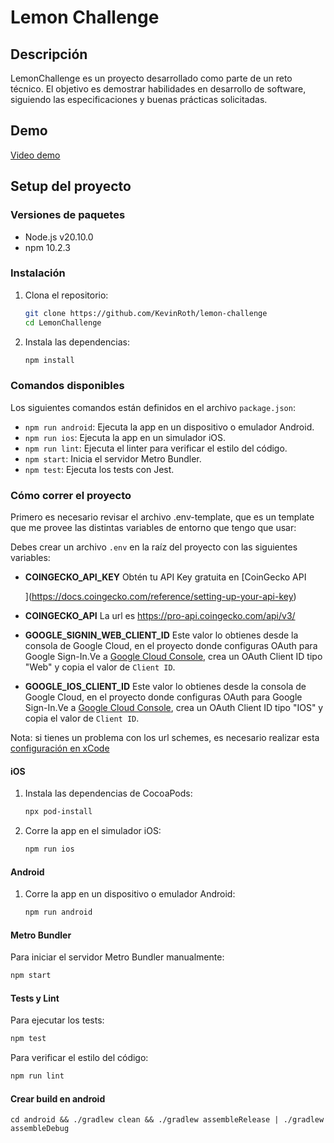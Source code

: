 # Lemon Challenge

## Descripción

LemonChallenge es un proyecto desarrollado como parte de un reto técnico. El objetivo es demostrar habilidades en desarrollo de software, siguiendo las especificaciones y buenas prácticas solicitadas.

## Demo

[Video demo](./docs/demo.mp4)

## Setup del proyecto

### Versiones de paquetes

- Node.js v20.10.0
- npm 10.2.3

### Instalación

1. Clona el repositorio:

   ```bash
   git clone https://github.com/KevinRoth/lemon-challenge
   cd LemonChallenge
   ```

2. Instala las dependencias:

   ```bash
   npm install
   ```

### Comandos disponibles

Los siguientes comandos están definidos en el archivo `package.json`:

- `npm run android`: Ejecuta la app en un dispositivo o emulador Android.
- `npm run ios`: Ejecuta la app en un simulador iOS.
- `npm run lint`: Ejecuta el linter para verificar el estilo del código.
- `npm start`: Inicia el servidor Metro Bundler.
- `npm test`: Ejecuta los tests con Jest.

### Cómo correr el proyecto

Primero es necesario revisar el archivo .env-template, que es un template que me provee las distintas variables de entorno que tengo que usar:

Debes crear un archivo `.env` en la raíz del proyecto con las siguientes variables:

- **COINGECKO_API_KEY**
  Obtén tu API Key gratuita en [CoinGecko API

  ](https://docs.coingecko.com/reference/setting-up-your-api-key)

- **COINGECKO_API**
  La url es https://pro-api.coingecko.com/api/v3/
- **GOOGLE_SIGNIN_WEB_CLIENT_ID**
  Este valor lo obtienes desde la consola de Google Cloud, en el proyecto donde configuras OAuth para Google Sign-In.Ve a [Google Cloud Console](https://console.cloud.google.com/apis/credentials), crea un OAuth Client ID tipo "Web" y copia el valor de `Client ID`.
- **GOOGLE_IOS_CLIENT_ID**
  Este valor lo obtienes desde la consola de Google Cloud, en el proyecto donde configuras OAuth para Google Sign-In.Ve a [Google Cloud Console](https://console.cloud.google.com/apis/credentials), crea un OAuth Client ID tipo "IOS" y copia el valor de `Client ID`.

Nota: si tienes un problema con los url schemes, es necesario realizar esta [configuración en xCode](https://react-native-google-signin.github.io/docs/setting-up/ios#xcode-configuration)

#### iOS

1. Instala las dependencias de CocoaPods:
   ```bash
   npx pod-install
   ```
2. Corre la app en el simulador iOS:
   ```bash
   npm run ios
   ```

#### Android

1. Corre la app en un dispositivo o emulador Android:
   ```bash
   npm run android
   ```

#### Metro Bundler

Para iniciar el servidor Metro Bundler manualmente:

```bash
npm start
```

#### Tests y Lint

Para ejecutar los tests:

```bash
npm test
```

Para verificar el estilo del código:

```bash
npm run lint
```

#### Crear build en android

`cd android && ./gradlew clean && ./gradlew assembleRelease | ./gradlew assembleDebug`
